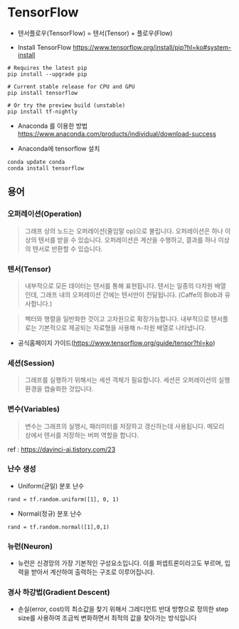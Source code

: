 # TensorFlow

+ 텐서플로우(TensorFlow) =  텐서(Tensor) + 플로우(Flow) 

+ Install TensorFlow
https://www.tensorflow.org/install/pip?hl=ko#system-install

```
# Requires the latest pip
pip install --upgrade pip

# Current stable release for CPU and GPU
pip install tensorflow

# Or try the preview build (unstable)
pip install tf-nightly
```

+ Anaconda 를 이용한 방법
https://www.anaconda.com/products/individual/download-success


+ Anaconda에 tensorflow 설치
```
conda update conda
conda install tensorflow
```

## **용어**
### **오퍼레이션(Operation)**
> 그래프 상의 노드는 오퍼레이션(줄임말 op)으로 불립니다. 오퍼레이션은 하나 이상의 텐서를 받을 수 있습니다. 오퍼레이션은 계산을 수행하고, 결과를 하나 이상의 텐서로 반환할 수 있습니다.

### **텐서(Tensor)**
>내부적으로 모든 데이터는 텐서를 통해 표현됩니다. 텐서는 일종의 다차원 배열인데, 그래프 내의 오퍼레이션 간에는 텐서만이 전달됩니다. (Caffe의 Blob과 유사합니다.)

> 벡터와 행렬을 일반화한 것이고 고차원으로 확장가능합니다. 내부적으로 텐서플로는 기본적으로 제공되는 자료형을 사용해 n-차원 배열로 나타냅니다.
- 공식홈페이지 가이드(https://www.tensorflow.org/guide/tensor?hl=ko)

### **세션(Session)**
> 그래프를 실행하기 위해서는 세션 객체가 필요합니다. 세션은 오퍼레이션의 실행 환경을 캡슐화한 것입니다.

### **변수(Variables)**
> 변수는 그래프의 실행시, 패러미터를 저장하고 갱신하는데 사용됩니다. 메모리 상에서 텐서를 저장하는 버퍼 역할을 합니다.


ref : https://davinci-ai.tistory.com/23


### **난수 생성**

+ Uniform(균일) 분포 난수
```
rand = tf.random.uniform([1], 0, 1)
```
+ Normal(정규) 분포 난수
```
rand = tf.random.normal([1],0,1)
```

### **뉴런(Neuron)**

+ 뉴런은 신경망의 가장 기본적인 구성요소입니다. 이를 퍼셉트론이라고도 부르며, 입력을 받아서 계산하여 출력하는 구조로 이루어집니다.

### **경사 하강법(Gradient Descent)**
+ 손실(error, cost)의 최소값을 찾기 위해서 그레디언트 반대 방향으로 정의한 step size를 사용하여 조금씩 변화하면서 최적의 값을 찾아가는 방식입니다